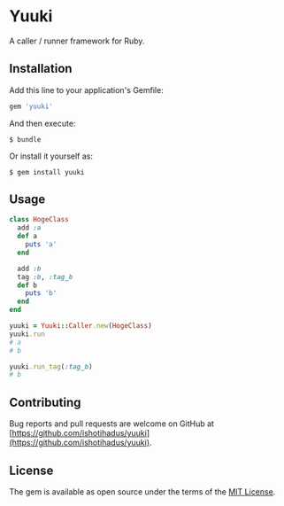# Yuuki

A caller / runner framework for Ruby.

## Installation

Add this line to your application's Gemfile:

```ruby
gem 'yuuki'
```

And then execute:

    $ bundle

Or install it yourself as:

    $ gem install yuuki

## Usage

```ruby
class HogeClass
  add :a
  def a
    puts 'a'
  end

  add :b
  tag :b, :tag_b
  def b
    puts 'b'
  end
end

yuuki = Yuuki::Caller.new(HogeClass)
yuuki.run
# a
# b

yuuki.run_tag(:tag_b)
# b
```

## Contributing

Bug reports and pull requests are welcome on GitHub at [https://github.com/ishotihadus/yuuki](https://github.com/ishotihadus/yuuki).

## License

The gem is available as open source under the terms of the [MIT License](https://opensource.org/licenses/MIT).
